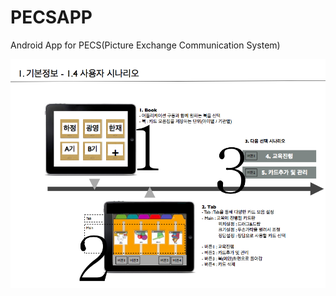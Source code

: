 # PECSAPP
Android App for PECS(Picture Exchange Communication System)

![작동 이미지](https://github.com/isabelline/PECSAPP/blob/master/%E1%84%89%E1%85%B3%E1%84%8F%E1%85%B3%E1%84%85%E1%85%B5%E1%86%AB%E1%84%89%E1%85%A3%E1%86%BA%202020-03-15%20%E1%84%8B%E1%85%A9%E1%84%92%E1%85%AE%206.52.37.png)
